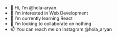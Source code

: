 - 👋 Hi, I’m @hola-aryan
- 👀 I’m interested in Web Development
- 🌱 I’m currently learning React
- 💞️ I’m looking to collaborate on nothing
- 📫 You can reach me on Instagram @hola_aryan

<!---
hola-aryan/hola-aryan is a ✨ special ✨ repository because its `README.md` (this file) appears on your GitHub profile.
You can click the Preview link to take a look at your changes.
--->

